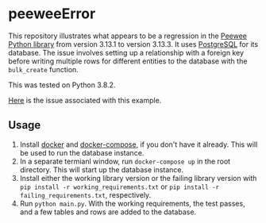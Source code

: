 # peeweeError

This repository illustrates what appears to be a regression in the [Peewee Python
library](http://docs.peewee-orm.com/en/latest/) from version 3.13.1 to version 3.13.3. It uses
[PostgreSQL](https://www.postgresql.org/) for its database. The issue involves setting up a relationship with a foreign
key before writing multiple rows for different entities to the database with the `bulk_create` function.

This was tested on Python 3.8.2.

[Here](https://github.com/coleifer/peewee/issues/2162) is the issue associated with this example.

## Usage
1. Install [docker](https://docs.docker.com/get-docker/) and [docker-compose](https://docs.docker.com/compose/install/),
   if you don't have it already. This will be used to run the database instance.
2. In a separate termianl window, run `docker-compose up` in the root directory. This will start up the database
   instance.
3. Install either the working library version or the failing library version with `pip install -r
   working_requirements.txt` or `pip install -r failing_requirements.txt`, respectively.
4. Run `python main.py`. With the working requirements, the test passes, and a few tables and rows are added to the
   database.